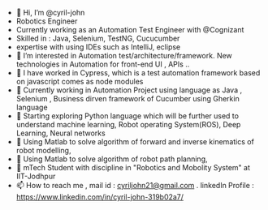 - 👋 Hi, I’m @cyril-john
- Robotics Engineer
- Currently working as an Automation Test Engineer with @Cognizant
- Skilled in : Java, Selenium, TestNG, Cucucumber
- expertise with using IDEs such as IntelliJ, eclipse
- 👀 I’m interested in Automation test/architecture/framework.
New technologies in Automation for front-end UI , APIs ..
- 🌱 I have worked in Cypress, which is a test automation framework based on javascript comes as node modules
- 🌱 Currently working in Automation Project using language as Java , Selenium , Business dirven framework of Cucumber using Gherkin language
- 🌱 Starting exploring Python language which will be further used to understand machine learning, Robot operating System(ROS), Deep Learning, Neural networks
- 🌱 Using Matlab to solve algorithm of forward and inverse kinematics of robot modelling,
- 🌱 Using Matlab to solve algorithm of robot path planning,
- 🌱 mTech Student with discipline in "Robotics and Mobolity System" at IIT-Jodhpur
- 📫 How to reach me ,
mail id : cyriljohn21@gmail.com . 
linkedIn Profile : https://www.linkedin.com/in/cyril-john-319b02a7/



<!---
cyril-john/cyril-john is a ✨ special ✨ repository because its `README.md` (this file) appears on your GitHub profile.
You can click the Preview link to take a look at your changes.
--->
